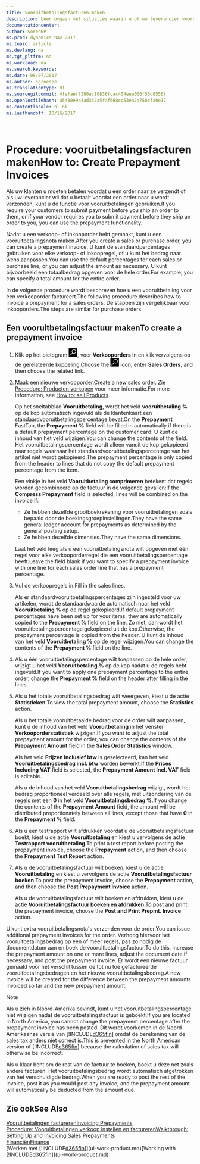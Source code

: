 ```yaml
---
title: Vooruitbetalingsfacturen maken
description: Leer omgaan met situaties waarin u of uw leverancier vooruitbetaling verlangt.
documentationcenter: 
author: SorenGP
ms.prod: dynamics-nav-2017
ms.topic: article
ms.devlang: na
ms.tgt_pltfrm: na
ms.workload: na
ms.search.keywords: 
ms.date: 08/07/2017
ms.author: sgroespe
ms.translationtype: HT
ms.sourcegitcommit: 4fefaef7380ac10836fcac404eea006f55d8556f
ms.openlocfilehash: a5480e9a4ad332a5faf668cc53ea7a750cfa0e17
ms.contentlocale: nl-nl
ms.lasthandoff: 10/16/2017

---
```

# <a name="how-to-create-prepayment-invoices"></a><span data-ttu-id="c4e4b-103">Procedure: vooruitbetalingsfacturen maken</span><span class="sxs-lookup"><span data-stu-id="c4e4b-103">How to: Create Prepayment Invoices</span></span>
<span data-ttu-id="c4e4b-104">Als uw klanten u moeten betalen voordat u een order naar ze verzendt of als uw leverancier wil dat u betaalt voordat een order naar u wordt verzonden, kunt u de functie voor vooruitbetalingen gebruiken.</span><span class="sxs-lookup"><span data-stu-id="c4e4b-104">If you require your customers to submit payment before you ship an order to them, or if your vendor requires you to submit payment before they ship an order to you, you can use the prepayment functionality.</span></span>  

<span data-ttu-id="c4e4b-105">Nadat u een verkoop- of inkooporder hebt gemaakt, kunt u een vooruitbetalingsnota maken.</span><span class="sxs-lookup"><span data-stu-id="c4e4b-105">After you create a sales or purchase order, you can create a prepayment invoice.</span></span> <span data-ttu-id="c4e4b-106">U kunt de standaardpercentages gebruiken voor elke verkoop- of inkoopregel, of u kunt het bedrag naar wens aanpassen.</span><span class="sxs-lookup"><span data-stu-id="c4e4b-106">You can use the default percentages for each sales or purchase line, or you can adjust the amount as necessary.</span></span> <span data-ttu-id="c4e4b-107">U kunt bijvoorbeeld een totaalbedrag opgeven voor de hele order.</span><span class="sxs-lookup"><span data-stu-id="c4e4b-107">For example, you can specify a total amount for the entire order.</span></span>  

<span data-ttu-id="c4e4b-108">In de volgende procedure wordt beschreven hoe u een vooruitbetaling voor een verkooporder factureert.</span><span class="sxs-lookup"><span data-stu-id="c4e4b-108">The following procedure describes how to invoice a prepayment for a sales orders.</span></span> <span data-ttu-id="c4e4b-109">De stappen zijn vergelijkbaar voor inkooporders.</span><span class="sxs-lookup"><span data-stu-id="c4e4b-109">The steps are similar for purchase orders.</span></span>  

## <a name="to-create-a-prepayment-invoice"></a><span data-ttu-id="c4e4b-110">Een vooruitbetalingsfactuur maken</span><span class="sxs-lookup"><span data-stu-id="c4e4b-110">To create a prepayment invoice</span></span>  
1. <span data-ttu-id="c4e4b-111">Klik op het pictogram ![Zoeken naar pagina of rapport](media/ui-search/search_small.png "pictogram Zoeken naar pagina of rapport"), voer **Verkooporders** in en klik vervolgens op de gerelateerde koppeling.</span><span class="sxs-lookup"><span data-stu-id="c4e4b-111">Choose the ![Search for Page or Report](media/ui-search/search_small.png "Search for Page or Report icon") icon, enter **Sales Orders**, and then choose the related link.</span></span>  
2. <span data-ttu-id="c4e4b-112">Maak een nieuwe verkooporder.</span><span class="sxs-lookup"><span data-stu-id="c4e4b-112">Create a new sales order.</span></span> <span data-ttu-id="c4e4b-113">Zie [Procedure: Producten verkopen](sales-how-sell-products.md) voor meer informatie.</span><span class="sxs-lookup"><span data-stu-id="c4e4b-113">For more information, see [How to: sell Products](sales-how-sell-products.md).</span></span>  

    <span data-ttu-id="c4e4b-114">Op het sneltabblad **Vooruitbetaling**, wordt het veld **vooruitbetaling %** op de kop automatisch ingevuld als de klantenkaart een standaardvooruitbetalingspercentage bevat.</span><span class="sxs-lookup"><span data-stu-id="c4e4b-114">On the **Prepayment** FastTab, the **Prepayment %** field will be filled in automatically if there is a default prepayment percentage on the customer card.</span></span> <span data-ttu-id="c4e4b-115">U kunt de inhoud van het veld wijzigen.</span><span class="sxs-lookup"><span data-stu-id="c4e4b-115">You can change the contents of the field.</span></span> <span data-ttu-id="c4e4b-116">Het vooruitbetalingspercentage wordt alleen vanuit de kop gekopieerd naar regels waarnaar het standaardvooruitbetalingspercentage van het artikel niet wordt gekopieerd.</span><span class="sxs-lookup"><span data-stu-id="c4e4b-116">The prepayment percentage is only copied from the header to lines that do not copy the default prepayment percentage from the item.</span></span>  

    <span data-ttu-id="c4e4b-117">Een vinkje in het veld **Vooruitbetaling comprimeren** betekent dat regels worden gecombineerd op de factuur in de volgende gevallen:</span><span class="sxs-lookup"><span data-stu-id="c4e4b-117">If the **Compress Prepayment** field is selected, lines will be combined on the invoice if:</span></span>  
    - <span data-ttu-id="c4e4b-118">Ze hebben dezelfde grootboekrekening voor vooruitbetalingen zoals bepaald door de boekingsgroepinstellingen.</span><span class="sxs-lookup"><span data-stu-id="c4e4b-118">They have the same general ledger account for prepayments as determined by the general posting setup.</span></span>  
    - <span data-ttu-id="c4e4b-119">Ze hebben dezelfde dimensies.</span><span class="sxs-lookup"><span data-stu-id="c4e4b-119">They have the same dimensions.</span></span>  

    <span data-ttu-id="c4e4b-120">Laat het veld leeg als u een vooruitbetalingsnota wilt opgeven met één regel voor elke verkooporderregel die een vooruitbetalingspercentage heeft.</span><span class="sxs-lookup"><span data-stu-id="c4e4b-120">Leave the field blank if you want to specify a prepayment invoice with one line for each sales order line that has a prepayment percentage.</span></span>  

3. <span data-ttu-id="c4e4b-121">Vul de verkoopregels in.</span><span class="sxs-lookup"><span data-stu-id="c4e4b-121">Fill in the sales lines.</span></span>  

    <span data-ttu-id="c4e4b-122">Als er standaardvooruitbetalingspercentages zijn ingesteld voor uw artikelen, wordt de standaardwaarde automatisch naar het veld **Vooruitbetaling %** op de regel gekopieerd.</span><span class="sxs-lookup"><span data-stu-id="c4e4b-122">If default prepayment percentages have been set up for your items, they are automatically copied to the **Prepayment %** field on the line.</span></span> <span data-ttu-id="c4e4b-123">Zo niet, dan wordt het vooruitbetalingspercentage gekopieerd uit de kop.</span><span class="sxs-lookup"><span data-stu-id="c4e4b-123">Otherwise, the prepayment percentage is copied from the header.</span></span> <span data-ttu-id="c4e4b-124">U kunt de inhoud van het veld **Vooruitbetaling %** op de regel wijzigen.</span><span class="sxs-lookup"><span data-stu-id="c4e4b-124">You can change the contents of the **Prepayment %** field on the line.</span></span>  
4. <span data-ttu-id="c4e4b-125">Als u één vooruitbetalingspercentage wilt toepassen op de hele order, wijzigt u het veld **Vooruitbetaling %** op de kop nadat u de regels hebt ingevuld.</span><span class="sxs-lookup"><span data-stu-id="c4e4b-125">If you want to apply one prepayment percentage to the entire order, change the **Prepayment %** field on the header after filling in the lines.</span></span>  
5. <span data-ttu-id="c4e4b-126">Als u het totale vooruitbetalingsbedrag wilt weergeven, kiest u de actie **Statistieken**.</span><span class="sxs-lookup"><span data-stu-id="c4e4b-126">To view the total prepayment amount, choose the **Statistics** action.</span></span>

    <span data-ttu-id="c4e4b-127">Als u het totale vooruitbetaalde bedrag voor de order wilt aanpassen, kunt u de inhoud van het veld **Vooruitbetaling** in het venster **Verkooporderstatistiek** wijzigen.</span><span class="sxs-lookup"><span data-stu-id="c4e4b-127">If you want to adjust the total prepayment amount for the order, you can change the contents of the **Prepayment Amount** field in the **Sales Order Statistics** window.</span></span>  

    <span data-ttu-id="c4e4b-128">Als het veld **Prijzen inclusief btw** is geselecteerd, kan het veld **Vooruitbetalingsbedrag incl. btw** worden bewerkt.</span><span class="sxs-lookup"><span data-stu-id="c4e4b-128">If the **Prices Including VAT** field is selected, the **Prepayment Amount Incl. VAT** field is editable.</span></span>  

    <span data-ttu-id="c4e4b-129">Als u de inhoud van het veld **Vooruitbetalingsbedrag** wijzigt, wordt het bedrag proportioneel verdeeld over alle regels, met uitzondering van de regels met een **0** in het veld **Vooruitbetalingsbedrag %**.</span><span class="sxs-lookup"><span data-stu-id="c4e4b-129">If you change the contents of the **Prepayment Amount** field, the amount will be distributed proportionately between all lines, except those that have **0** in the **Prepayment %** field.</span></span>  
6. <span data-ttu-id="c4e4b-130">Als u een testrapport wilt afdrukken voordat u de vooruitbetalingsfactuur boekt, kiest u de actie **Vooruitbetaling** en kiest u vervolgens de actie **Testrapport vooruitbetaling**.</span><span class="sxs-lookup"><span data-stu-id="c4e4b-130">To print a test report before posting the prepayment invoice, choose the **Prepayment** action, and then choose the **Prepayment Test Report** action.</span></span>  
7. <span data-ttu-id="c4e4b-131">Als u de vooruitbetalingsfactuur wilt boeken, kiest u de actie **Vooruitbetaling** en kiest u vervolgens de actie **Vooruitbetalingsfactuur boeken**.</span><span class="sxs-lookup"><span data-stu-id="c4e4b-131">To post the prepayment invoice, choose the **Prepayment** action, and then choose the **Post Prepayment Invoice** action.</span></span>  

    <span data-ttu-id="c4e4b-132">Als u de vooruitbetalingsfactuur wilt boeken en afdrukken, kiest u de actie **Vooruitbetalingsfactuur boeken en afdrukken**.</span><span class="sxs-lookup"><span data-stu-id="c4e4b-132">To post and print the prepayment invoice, choose the **Post and Print Prepmt. Invoice** action.</span></span>  

<span data-ttu-id="c4e4b-133">U kunt extra vooruitbetalingsnota's verzenden voor de order.</span><span class="sxs-lookup"><span data-stu-id="c4e4b-133">You can issue additional prepayment invoices for the order.</span></span> <span data-ttu-id="c4e4b-134">Verhoog hiervoor het vooruitbetalingsbedrag op een of meer regels, pas zo nodig de documentdatum aan en boek de vooruitbetalingsfactuur.</span><span class="sxs-lookup"><span data-stu-id="c4e4b-134">To do this, increase the prepayment amount on one or more lines, adjust the document date if necessary, and post the prepayment invoice.</span></span> <span data-ttu-id="c4e4b-135">Er wordt een nieuwe factuur gemaakt voor het verschil tussen de tot nu toe gefactureerde vooruitbetalingsbedragen en het nieuwe vooruitbetalingsbedrag.</span><span class="sxs-lookup"><span data-stu-id="c4e4b-135">A new invoice will be created for the difference between the prepayment amounts invoiced so far and the new prepayment amount.</span></span>  

> [!NOTE]  
>  <span data-ttu-id="c4e4b-136">Als u zich in Noord-Amerika bevindt, kunt u het vooruitbetalingspercentage niet wijzigen nadat de vooruitbetalingsfactuur is geboekt.</span><span class="sxs-lookup"><span data-stu-id="c4e4b-136">If you are located in North America, you cannot change the prepayment percentage after the prepayment invoice has been posted.</span></span> <span data-ttu-id="c4e4b-137">Dit wordt voorkomen in de Noord-Amerikaanse versie van [!INCLUDE[d365fin](includes/d365fin_md.md)] omdat de berekening van de sales tax anders niet correct is.</span><span class="sxs-lookup"><span data-stu-id="c4e4b-137">This is prevented in the North American version of [!INCLUDE[d365fin](includes/d365fin_md.md)] because the calculation of sales tax will otherwise be incorrect.</span></span>  

 <span data-ttu-id="c4e4b-138">Als u klaar bent om de rest van de factuur te boeken, boekt u deze net zoals andere facturen. Het vooruitbetalingsbedrag wordt automatisch afgetrokken van het verschuldigde bedrag.</span><span class="sxs-lookup"><span data-stu-id="c4e4b-138">When you are ready to post the rest of the invoice, post it as you would post any invoice, and the prepayment amount will automatically be deducted from the amount due.</span></span>  

## <a name="see-also"></a><span data-ttu-id="c4e4b-139">Zie ook</span><span class="sxs-lookup"><span data-stu-id="c4e4b-139">See Also</span></span>  
[<span data-ttu-id="c4e4b-140">Vooruitbetalingen factureren</span><span class="sxs-lookup"><span data-stu-id="c4e4b-140">Invoicing Prepayments</span></span>](finance-invoice-prepayments.md)  
[<span data-ttu-id="c4e4b-141">Procedure: Vooruitbetalingen verkoop instellen en factureren</span><span class="sxs-lookup"><span data-stu-id="c4e4b-141">Walkthrough: Setting Up and Invoicing Sales Prepayments</span></span>](walkthrough-setting-up-and-invoicing-sales-prepayments.md)  
[<span data-ttu-id="c4e4b-142">Financiën</span><span class="sxs-lookup"><span data-stu-id="c4e4b-142">Finance</span></span>](finance.md)  
<span data-ttu-id="c4e4b-143">[Werken met [!INCLUDE[d365fin](includes/d365fin_md.md)]](ui-work-product.md)</span><span class="sxs-lookup"><span data-stu-id="c4e4b-143">[Working with [!INCLUDE[d365fin](includes/d365fin_md.md)]](ui-work-product.md)</span></span>

